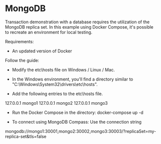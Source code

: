 # MongoDB
Transaction demonstration with a database requires the utilization of the MongoDB replica set. In this example using Docker Compose, it's possible to recreate an environment for local testing.

Requirements:
- An updated version of Docker

Follow the guide:

- Modify the etc\hosts file on Windows / Linux / Mac.

- In the Windows environment, you'll find a directory similar to "C:\Windows\System32\drivers\etc\hosts".

- Add the following entries to the etc\hosts file.

127.0.0.1 mongo1
127.0.0.1 mongo2
127.0.0.1 mongo3

- Run the Docker Compose in the directory:
docker-compose up -d

- To connect using MongoDB Compass:
Use the connection string

mongodb://mongo1:30001,mongo2:30002,mongo3:30003/?replicaSet=my-replica-set&tls=false